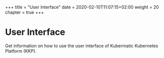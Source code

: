 +++
title = "User Interface"
date = 2020-02-10T11:07:15+02:00
weight = 20
chapter = true
+++

# User Interface

Get information on how to use the user interface of Kubermatic Kubernetes Platform (KKP).
